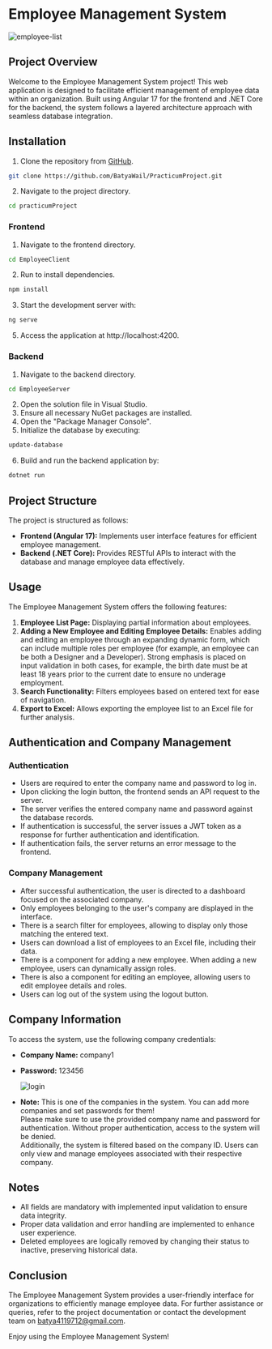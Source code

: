 # Employee Management System

![employee-list](https://github.com/BatyaWail/PracticumProject/assets/149001923/50048c27-2f22-4df9-8bad-d35557d1de4b)

## Project Overview

Welcome to the Employee Management System project! This web application is designed to facilitate efficient management of employee data within an organization. Built using Angular 17 for the frontend and .NET Core for the backend, the system follows a layered architecture approach with seamless database integration.

## Installation

1. Clone the repository from [GitHub](https://github.com/BatyaWail/PracticumProject).
```bash
git clone https://github.com/BatyaWail/PracticumProject.git
```
2. Navigate to the project directory.
```bash
cd practicumProject
```

### Frontend

1. Navigate to the frontend directory.
```bash
cd EmployeeClient
```
2. Run to install dependencies.
```bash
npm install
```
3. Start the development server with:
```bash
ng serve
```
5. Access the application at http://localhost:4200.

### Backend

1. Navigate to the backend directory.
```bash
cd EmployeeServer
```
2. Open the solution file in Visual Studio.
3. Ensure all necessary NuGet packages are installed.
4. Open the "Package Manager Console".
5. Initialize the database by executing:
```bash
update-database
```
6. Build and run the backend application by:
```bash
dotnet run
```

## Project Structure

The project is structured as follows:

- **Frontend (Angular 17):** Implements user interface features for efficient employee management.
- **Backend (.NET Core):** Provides RESTful APIs to interact with the database and manage employee data effectively.

## Usage

The Employee Management System offers the following features:

1. **Employee List Page:** Displaying partial information about employees.
2. **Adding a New Employee and Editing Employee Details:** Enables adding and editing an employee through an expanding dynamic form, which can include multiple roles per employee (for example, an employee can be both a Designer and a Developer). Strong emphasis is placed on input validation in both cases, for example, the birth date must be at least 18 years prior to the current date to ensure no underage employment.
3. **Search Functionality:** Filters employees based on entered text for ease of navigation.
4. **Export to Excel:** Allows exporting the employee list to an Excel file for further analysis.


## Authentication and Company Management

### Authentication

- Users are required to enter the company name and password to log in.
- Upon clicking the login button, the frontend sends an API request to the server.
- The server verifies the entered company name and password against the database records.
- If authentication is successful, the server issues a JWT token as a response for further authentication and identification.
- If authentication fails, the server returns an error message to the frontend.

### Company Management

- After successful authentication, the user is directed to a dashboard focused on the associated company.
- Only employees belonging to the user's company are displayed in the interface.
- There is a search filter for employees, allowing to display only those matching the entered text.
- Users can download a list of employees to an Excel file, including their data.
- There is a component for adding a new employee. When adding a new employee, users can dynamically assign roles.
- There is also a component for editing an employee, allowing users to edit employee details and roles.
- Users can log out of the system using the logout button.

## Company Information

To access the system, use the following company credentials:

- **Company Name:** company1
- **Password:** 123456

  ![login](https://github.com/BatyaWail/PracticumProject/assets/149001923/eb1a339b-9e4c-4e66-8c53-d79e68eb5f32)
  
- **Note:** This is one of the companies in the system. You can add more companies and set passwords for them!                          
Please make sure to use the provided company name and password for authentication. Without proper authentication, access to the system will be denied.       
Additionally, the system is filtered based on the company ID. Users can only view and manage employees associated with their respective company.        

## Notes

- All fields are mandatory with implemented input validation to ensure data integrity.
- Proper data validation and error handling are implemented to enhance user experience.
- Deleted employees are logically removed by changing their status to inactive, preserving historical data.

## Conclusion

The Employee Management System provides a user-friendly interface for organizations to efficiently manage employee data. For further assistance or queries, refer to the project documentation or contact the development team on batya4119712@gmail.com.

Enjoy using the Employee Management System!
